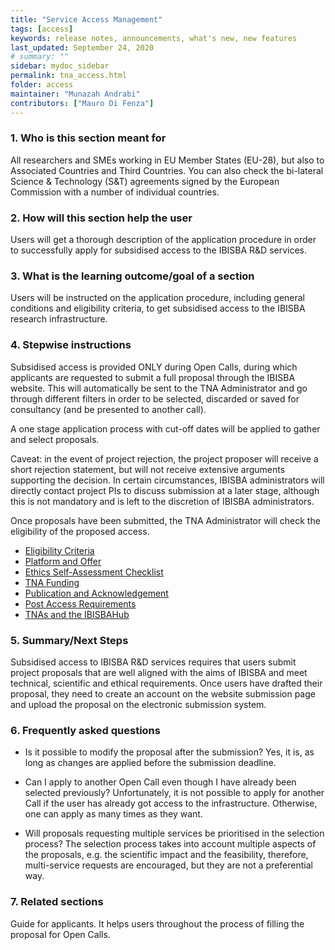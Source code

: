 ```yaml
---
title: "Service Access Management"
tags: [access]
keywords: release notes, announcements, what's new, new features
last_updated: September 24, 2020
# summary: ""
sidebar: mydoc_sidebar
permalink: tna_access.html
folder: access
maintainer: "Munazah Andrabi"
contributors: ["Mauro Di Fenza"]
---
```


### 1.   Who is this section meant for

All researchers and SMEs working in EU Member States (EU-28), but also to Associated Countries and Third Countries. You can also check the bi-lateral Science & Technology (S&T) agreements signed by the European Commission with a number of individual countries.
### 2.   How will this section help the user
 
Users will get a thorough description of the application procedure in order to successfully apply for subsidised access to the IBISBA R&D services. 
### 3.   What is the learning outcome/goal of a section
 
Users will be instructed on the application procedure, including general conditions and eligibility criteria, to get subsidised access to the IBISBA research infrastructure.
### 4.   Stepwise instructions

Subsidised access is provided ONLY during Open Calls, during which applicants are requested to submit a full proposal through the IBISBA website. This will automatically be sent to the TNA Administrator and go through different filters in order to be selected, discarded or saved for consultancy (and be presented to another call).

A one stage application process with cut-off dates will be applied to gather and select proposals.

Caveat: in the event of project rejection, the project proposer will receive a short rejection statement, but will not receive extensive arguments supporting the decision. In certain circumstances, IBISBA administrators will directly contact project PIs to discuss submission at a later stage, although this is not mandatory and is left to the discretion of IBISBA administrators.

Once proposals have been submitted, the TNA Administrator will check the eligibility of the proposed access.

- [Eligibility Criteria](eligibility/)
- [Platform and Offer](platform/)
- [Ethics Self-Assessment Checklist](ethics/)
- [TNA Funding](funding/)
- [Publication and Acknowledgement](publication/)
- [Post Access Requirements](post_access/)
- [TNAs and the IBISBAHub](tnas_hub/)


### 5.   Summary/Next Steps
Subsidised access to IBISBA R&D services requires that users submit project proposals that are well aligned with the aims of IBISBA and meet technical, scientific and ethical requirements. Once users have drafted their proposal, they need to create an account on the website submission page and upload the proposal on the electronic submission system.  

### 6.  Frequently asked questions
 
* Is it possible to modify the proposal after the submission?
  Yes, it is, as long as changes are applied before the submission deadline.

* Can I apply to another Open Call even though I have already been selected previously?
  Unfortunately, it is not possible to apply for another Call if the user has already got access to the infrastructure. Otherwise, one can apply as many times 
  as they want. 

* Will proposals requesting multiple services be prioritised in the selection process?
  The selection process takes into account multiple aspects of the proposals, e.g. the scientific impact and the feasibility, therefore, multi-service 
  requests  are encouraged, but they are not a preferential way.

### 7.  Related sections
Guide for applicants. It helps users throughout the process of filling the proposal for Open Calls. 
